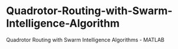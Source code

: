 # Quadrotor-Routing-with-Swarm-Intelligence-Algorithm
Quadrotor Routing with Swarm Intelligence Algorithms - MATLAB
